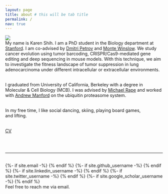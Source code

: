 ```yaml
---
layout: page
title: about # this will be tab title
permalink: /
nav: true
---
```


<img class="col one right" src="{{ site.baseurl }}/assets/img/prof_pic.jpg">

<br/>
My name is Karen Shih. I am a PhD student in the Biology department at <a href="https://profiles.stanford.edu/karen-shih" target="blank">Stanford</a>. I am co-advised by <a href="https://petrovlab-stanford.squarespace.com" target="blank">Dmitri Petrov</a> and <a href="https://med.stanford.edu/winslowlab.html" target="blank">Monte Winslow</a>. We study cancer evolution using tumor barcoding, CRISPR/Cas9-mediated gene editing and deep sequencing in mouse models. With this technique, we aim to investigate the fitness landscape of tumor suppression in lung adenocarcinoma under different intracellular or extracellular environments. <br><br>

I graduated from University of California, Berkeley with a degree in Molecular & Cell Biology (MCB). I was advised by <a href="https://ubiquitin.berkeley.edu" target="blank">Michael Rape</a> and worked with <a href="https://www.linkedin.com/in/andrew-manford-94b289a2/" target="blank">Andrew Manford</a> on the ubiquitin proteasome system. <br><br>

In my free time, I like social dancing, skiing, playing board games,<br>and lifting. <br><br>

<a href="{{ site.baseurl }}/assets/cv.pdf" target="_blank">CV</a>

<!-- Write your biography here. Tell the world about yourself. Link to your favorite <a href="http://reddit.com" target="blank">subreddit</a>. You can put a picture in, too. The code is already in, just name your picture "prof_pic.jpg" and put it in the img folder. 

Link to your social media connections, too. This theme is set up to use <a href="http://fortawesome.github.io/Font-Awesome/" target="blank">Font Awesome icons</a>, like the ones below. Add your facebook, twitter, linkedin, or just disable all of them.  -->


<br/>
<br/>
<hr/>
<br/>
<div class="contacticon center">
    {%- if site.email -%}
	<a href="mailto:{{ site.email }}"><i class="fa fa-envelope-square"></i></a>
    {% endif %}
    {%- if site.github_username -%}
	<a href="https://github.com/{{ site.github_username }}" target="_blank"><i class="fa-brands fa-square-github"></i></a>
    {% endif %}
    {%- if site.linkedin_username -%}
	<a href="https://www.linkedin.com/in/{{ site.linkedin_username }}" target="_blank"><i class="fa-brands fa-linkedin"></i></a>
    {% endif %}
    {%- if site.twitter_username -%}
	<a href="https://twitter.com/{{ site.twitter_username }}" target="_blank"><i class="fa-brands fa-square-x-twitter"></i></a>
    {% endif %}
    {%- if site.google_scholar_username -%}
    <a href="https://scholar.google.com/{{ site.google_scholar_username }}" target="_blank"><i class="fa-brands fa-google"></i></a>
    {% endif %}
</div>

<div class="col three caption">
	Feel free to reach me via email.
</div>
